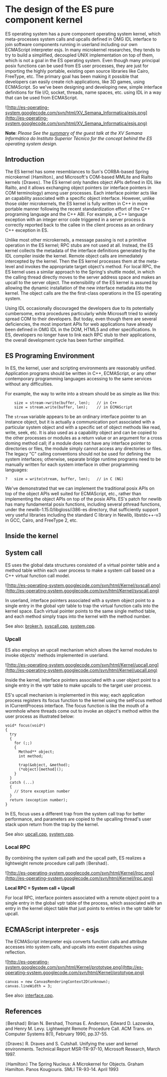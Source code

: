 # The design of the ES pure component kernel #

ES operating system has a pure component operating system kernel, which meta-processes system calls and upcalls defined in OMG IDL interface to join software components running in userland including our own ECMAScript interpreter esjs. In many microkernel researches, they tends to try to build a simplified, decoupled UNIX implementation on top of them, which is not a goal in the ES operating system. Even though many principal posix functions can be used from ES user processes, they are just for importing the highly portable, existing open source libraries like Cairo, FreeType, etc. The primary goal has been making it possible that developers can easily create rich applications, like 3D games, using ECMAScript. So we've been designing and developing new, simple interface definitions for file I/O, socket, threads, name spaces, etc. using IDL in a way that can be used from ECMAScript.

![http://es-operating-system.googlecode.com/svn/html/XV_Semana_Informatica/esjs.png](http://es-operating-system.googlecode.com/svn/html/XV_Semana_Informatica/esjs.png)

**Note**: _Please See the [summary](XV_Semana_Informatica.md) of the guest talk at the XV Semana Informática do Instituto Superior Técnico for the concept behind the ES operating system design._

## Introduction ##

The ES kernel has some resemblances to Sun's CORBA-based Spring microkernel `[`Hamilton`]`, and Microsoft's COM-based MMLite and Rialto kernels `[`Draves`]`. The ES kernel only handles object APIs defined in IDL like Railto, and it allows exchanging object pointers (or interface pointers in COM terminology) among user processes. Each interface pointer acts like an capability associated with a specific object interface. However, unlike those older microkernels, the ES kernel is fully written in C++ in more portable manner following the recent standardization effort of the C++ programing language and the C++ ABI. For example, a C++ language exception with an integer error code triggered in a server process is correctly reported back to the callee in the client process as an ordinary C++ exception in ES.

Unlike most other microkernels, a message passing is not a primitive operation in the ES kernel; RPC stubs are not used at all. Instead, the ES kernel collects the metadata of the interface definitions generated by the IDL compiler inside the kernel. Remote object calls are immediately intercepted by the kernel. Then the ES kernel processes them at the meta-level and invokes the appropriate target object's method. For local RPC, the ES kernel uses a similar approach to the Spring's shuttle model, in which the calling thread directly moves to the server address space and makes an upcall to the server object. The extensibility of the ES kernel is assured by allowing the dynamic installation of the new interface metadata into the kernel. The object calls are the the first-class operations in the ES operating system.

Using IDL occasionally discouraged the developers due to its potentially cumbersome, extra procedures particularly while Microsoft tried to widely spread COM to their developers. But today, even though there are several deficiencies, the most important APIs for web applications have already been defined in OMG IDL in the DOM, HTML5 and other specifications. In ES, developers no longer have to link each RPC stub to their applications, the overall development cycle has been further simplified.

## ES Programing Environment ##

In ES, the kernel, user and scripting environments are reasonably unified. Application programs should be written in C++, ECMAScript, or any other contemporary programming languages accessing to the same services without any difficulties.

For example, the way to write into a stream should be as simple as like this:

```
    size = stream->write(buffer, len);   // in C++
    size = stream.write(buffer, len);    // in ECMAScript
```

The `stream` variable appears to be an ordinary interface pointer to an instance object, but it is actually a communication port associated with a particular system object and with a specific set of object methods like read, write, seek, etc. It is also used as a capability object and can be copied to the other processes or modules as a return value or an argument for a cross doming method call; if a module does not have any interface pointer to directories or files, the module simply cannot access any directories or files. The legacy "C" calling conventions should not be used for defining the system interfaces; otherwise, separate bridge runtime programs need to be manually written for each system interface in other programming languages:

```
?   size = write(stream, buffer, len);   // in C (NG)
```

We've demonstrated that we can implement the traditional posix APIs on top of the object APIs well suited for ECMAScript, etc., rather than implementing the object APIs on top of the posix APIs. ES's patch for newlib has many fundamental posix functions, including several pthread functions, under the newlib-1.15.0/libgloss/i386-es directory, that sufficiently support very useful libraries including the standard C library in Newlib, libstdc++-v3 in GCC, Cairo, and FreeType 2, etc.

## Inside the kernel ##

## System call ##

ES uses the global data structures consisted of a virtual pointer table and a method table within each user process to make a system call based on a C++ virtual function call model.

![http://es-operating-system.googlecode.com/svn/html/Kernel/syscall.png](http://es-operating-system.googlecode.com/svn/html/Kernel/syscall.png)

In userland, interface pointers associated with a system object point to a single entry in the global vptr table to trap the virtual function calls into the kernel space. Each virtual pointer points to the same single method table, and each method simply traps into the kernel with the method number.

See also:
[broker.h](http://code.google.com/p/es-operating-system/source/browse/trunk/include/es/broker.h),
[syscall.cpp](http://code.google.com/p/es-operating-system/source/browse/trunk/os/kernel/port/syscall.cpp),
[system.cpp](http://code.google.com/p/es-operating-system/source/browse/trunk/os/libes++/src/system.cpp).

### Upcall ###

ES also employs an upcall mechanism which allows the kernel modules to invoke objects' methods implemented in userland.

![http://es-operating-system.googlecode.com/svn/html/Kernel/upcall.png](http://es-operating-system.googlecode.com/svn/html/Kernel/upcall.png)

Inside the kernel, interface pointers associated with a user object point to a single entry in the vptr table to make upcalls to the target user process.

ES's upcall mechanism is implemented in this way; each application process registers its focus function to the kernel using the setFocus method in ICurrentProcess interface. The focus function is like the mouth of a wormhole where threads come out to invoke an object's method within the user process as illustrated below:

```
void* focus(void*)
{
  try
  {
    for (;;)
    {
      Method** object;
      int method;
 
      trap(&object, &method);
      (*object)[method]();
    }
  }
  catch (...)
  {
    // Store exception number
  }
  return (exception number);
}
```

In ES, focus uses a different trap from the system call trap for better performance, and parameters are copied to the upcalling thread's user stack upon return from the trap by the kernel.

See also:
[upcall.cpp](http://code.google.com/p/es-operating-system/source/browse/trunk/os/kernel/port/upcall.cpp),
[system.cpp](http://code.google.com/p/es-operating-system/source/browse/trunk/os/libes++/src/system.cpp).

### Local RPC ###

By combining the system call path and the upcall path, ES realizes a lightweight remote procedure call path `[`Bershad`]`.

![http://es-operating-system.googlecode.com/svn/html/Kernel/lrpc.png](http://es-operating-system.googlecode.com/svn/html/Kernel/lrpc.png)

**Local RPC = System call + Upcall**

For local RPC, interface pointers associated with a remote object point to a single entry in the global vptr table of the process, which associated with an entry in the kernel object table that just points to entries in the vptr table for upcall.

## ECMAScript interpreter - esjs ##

The ECMAScript interpreter esjs converts function calls and attribute accesses into system calls, and upcalls into event dispatches using reflection.

![http://es-operating-system.googlecode.com/svn/html/Kernel/prototype.png](http://es-operating-system.googlecode.com/svn/html/Kernel/prototype.png)

```
canvas = new CanvasRenderingContext2D(unknown);
canvas.lineWidth = 3;
```

See also:
[interface.cpp](http://code.google.com/p/es-operating-system/source/browse/trunk/esjs/src/interface.cpp).

## References ##

`[`Bershad`]` Brian N. Bershad, Thomas E. Anderson, Edward D. Lazowska, and Henry M. Levy. Lightweight Remote Procedure Call. ACM Trans. on Computer Systems 8(1), February 1990, pp.37-55.

`[`Draves`]` R. Draves and S. Cutshall. Unifying the user and kernel environments. Technical Report MSR-TR-97-10, Microsoft Research, March 1997.

`[`Hamilton`]` The Spring Nucleus: A Microkernel for Objects. Graham Hamilton. Panos Kougiouris. SMLI TR-93-14. April 1993